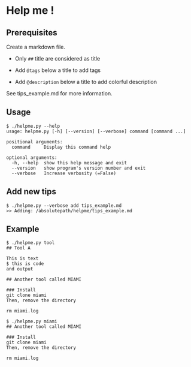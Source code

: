 # Help me !

## Prerequisites

Create a markdown file.

  - Only `##` title are considered as title

  - Add `@tags` below a title to add tags

  - Add `@description` below a title to add colorful description

See tips_example.md for more information.

## Usage

```
$ ./helpme.py --help
usage: helpme.py [-h] [--version] [--verbose] command [command ...]

positional arguments:
  command     Display this command help

optional arguments:
  -h, --help  show this help message and exit
  --version   show program's version number and exit
  --verbose   Increase verbosity (=False)
```

## Add new tips

```
$ ./helpme.py --verbose add tips_example.md
>> Adding: /absolutepath/helpme/tips_example.md
```

## Example

```
$ ./helpme.py tool
## Tool A

This is text
$ this is code
and output

## Another tool called MIAMI

### Install
git clone miami
Then, remove the directory

rm miami.log
```

```
$ ./helpme.py miami
## Another tool called MIAMI

### Install
git clone miami
Then, remove the directory

rm miami.log
```
